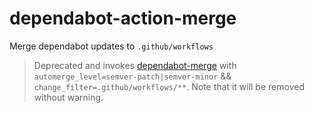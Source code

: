 # dependabot-action-merge

Merge dependabot updates to `.github/workflows`

> Deprecated and invokes [dependabot-merge](../dependabot-merge/README.md) with `automerge_level=semver-patch|semver-minor` && `change_filter=.github/workflows/**`. Note that it will be removed without warning.
